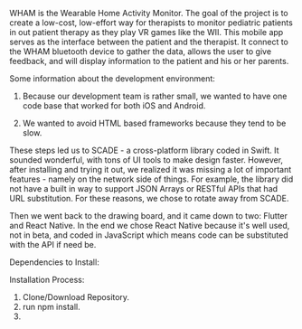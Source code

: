 WHAM is the Wearable Home Activity Monitor. The goal of the project is to create a low-cost, low-effort way for therapists to monitor pediatric patients in out patient therapy as they play VR games like the WII. This mobile app serves as the interface between the patient and the therapist. It connect to the WHAM bluetooth device to gather the data, allows the user to give feedback, and will display information to the patient and his or her parents. 

Some information about the development environment:

1. Because our development team is rather small, we wanted to have one code base that worked for both iOS and Android.

2. We wanted to avoid HTML based frameworks because they tend to be slow.

These steps led us to SCADE - a cross-platform library coded in Swift. It sounded wonderful, with tons of UI tools to make design faster. However, after installing and trying it out, we realized it was missing a lot of important features - namely on the network side of things. For example, the library did not have a built in way to support JSON Arrays or RESTful APIs that had URL substitution. For these reasons, we chose to rotate away from SCADE.

Then we went back to the drawing board, and it came down to two: Flutter and React Native. In the end we chose React Native because it's well used, not in beta, and coded in JavaScript which means code can be substituted with the API if need be.

Dependencies to Install:


Installation Process:

1. Clone/Download Repository.
2. run npm install.
3. 